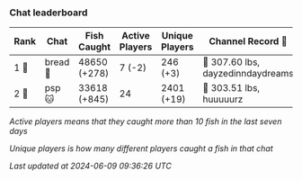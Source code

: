### Chat leaderboard
| Rank | Chat | Fish Caught | Active Players | Unique Players | Channel Record 🎊 |
|------|------|-------------|----------------|----------------|-------------------|
| 1 🥇  | bread 🍞 | 48650 (+278) | 7 (-2) | 246 (+3) | 🦑 307.60 lbs, dayzedinndaydreams |
| 2 🥈  | psp 🐱 | 33618 (+845) | 24 | 2401 (+19) | 🐳 303.51 lbs, huuuuurz |

_Active players means that they caught more than 10 fish in the last seven days_

_Unique players is how many different players caught a fish in that chat_

_Last updated at 2024-06-09 09:36:26 UTC_
